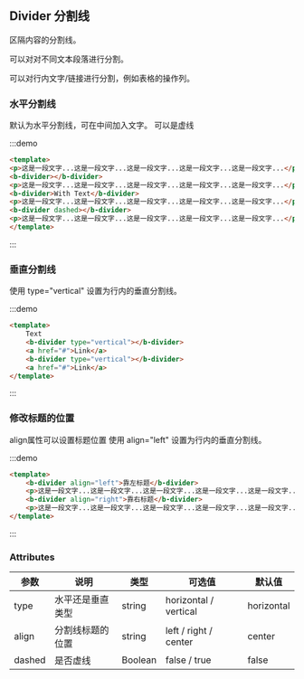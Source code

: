 ## Divider 分割线

区隔内容的分割线。

可以对对不同文本段落进行分割。

可以对行内文字/链接进行分割，例如表格的操作列。

### 水平分割线

默认为水平分割线，可在中间加入文字。 可以是虚线

:::demo 
```html
<template>
<p>这是一段文字...这是一段文字...这是一段文字...这是一段文字...这是一段文字...</p>
<b-divider></b-divider>
<p>这是一段文字...这是一段文字...这是一段文字...这是一段文字...这是一段文字...</p>
<b-divider>With Text</b-divider>
<p>这是一段文字...这是一段文字...这是一段文字...这是一段文字...这是一段文字...</p>
<b-divider dashed></b-divider>
<p>这是一段文字...这是一段文字...这是一段文字...这是一段文字...这是一段文字...</p>
</template>
```
:::

### 垂直分割线

使用 type="vertical" 设置为行内的垂直分割线。

:::demo 
```html
<template>
    Text
    <b-divider type="vertical"></b-divider>
    <a href="#">Link</a>
    <b-divider type="vertical"></b-divider>
    <a href="#">Link</a>
</template>
```
:::

### 修改标题的位置

align属性可以设置标题位置 使用 align="left" 设置为行内的垂直分割线。

:::demo
```html
<template>
    <b-divider align="left">靠左标题</b-divider>
    <p>这是一段文字...这是一段文字...这是一段文字...这是一段文字...这是一段文字...</p>
    <b-divider align="right">靠右标题</b-divider>
    <p>这是一段文字...这是一段文字...这是一段文字...这是一段文字...这是一段文字...</p>
</template>
```
:::

### Attributes

| 参数      | 说明    | 类型      | 可选值       | 默认值   |
|---------- |-------- |---------- |-------------  |-------- |
| type | 水平还是垂直类型 | string | horizontal / vertical  |  horizontal  |
| align | 分割线标题的位置 | string | left / right / center  |  center  |
| dashed | 是否虚线 | Boolean | false / true |  false  |
